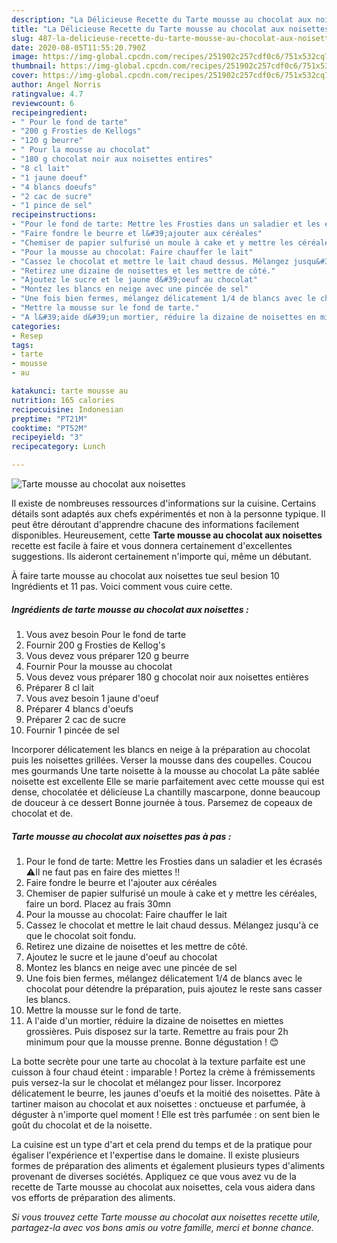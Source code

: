 ```yaml
---
description: "La Délicieuse Recette du Tarte mousse au chocolat aux noisettes"
title: "La Délicieuse Recette du Tarte mousse au chocolat aux noisettes"
slug: 487-la-delicieuse-recette-du-tarte-mousse-au-chocolat-aux-noisettes
date: 2020-08-05T11:55:20.790Z
image: https://img-global.cpcdn.com/recipes/251902c257cdf0c6/751x532cq70/tarte-mousse-au-chocolat-aux-noisettes-photo-principale-de-la-recette.jpg
thumbnail: https://img-global.cpcdn.com/recipes/251902c257cdf0c6/751x532cq70/tarte-mousse-au-chocolat-aux-noisettes-photo-principale-de-la-recette.jpg
cover: https://img-global.cpcdn.com/recipes/251902c257cdf0c6/751x532cq70/tarte-mousse-au-chocolat-aux-noisettes-photo-principale-de-la-recette.jpg
author: Angel Norris
ratingvalue: 4.7
reviewcount: 6
recipeingredient:
- " Pour le fond de tarte"
- "200 g Frosties de Kellogs"
- "120 g beurre"
- " Pour la mousse au chocolat"
- "180 g chocolat noir aux noisettes entires"
- "8 cl lait"
- "1 jaune doeuf"
- "4 blancs doeufs"
- "2 cac de sucre"
- "1 pince de sel"
recipeinstructions:
- "Pour le fond de tarte: Mettre les Frosties dans un saladier et les écrasés ⚠Il ne faut pas en faire des miettes !!"
- "Faire fondre le beurre et l&#39;ajouter aux céréales"
- "Chemiser de papier sulfurisé un moule à cake et y mettre les céréales, faire un bord. Placez au frais 30mn"
- "Pour la mousse au chocolat: Faire chauffer le lait"
- "Cassez le chocolat et mettre le lait chaud dessus. Mélangez jusqu&#39;à ce que le chocolat soit fondu."
- "Retirez une dizaine de noisettes et les mettre de côté."
- "Ajoutez le sucre et le jaune d&#39;oeuf au chocolat"
- "Montez les blancs en neige avec une pincée de sel"
- "Une fois bien fermes, mélangez délicatement 1/4 de blancs avec le chocolat pour détendre la préparation, puis ajoutez le reste sans casser les blancs."
- "Mettre la mousse sur le fond de tarte."
- "A l&#39;aide d&#39;un mortier, réduire la dizaine de noisettes en miettes grossières. Puis disposez sur la tarte. Remettre au frais pour 2h minimum pour que la mousse prenne. Bonne dégustation ! 😊"
categories:
- Resep
tags:
- tarte
- mousse
- au

katakunci: tarte mousse au 
nutrition: 165 calories
recipecuisine: Indonesian
preptime: "PT21M"
cooktime: "PT52M"
recipeyield: "3"
recipecategory: Lunch

---
```



![Tarte mousse au chocolat aux noisettes](https://img-global.cpcdn.com/recipes/251902c257cdf0c6/751x532cq70/tarte-mousse-au-chocolat-aux-noisettes-photo-principale-de-la-recette.jpg)

Il existe de nombreuses ressources d'informations sur la cuisine. Certains détails sont adaptés aux chefs expérimentés et non à la personne typique. Il peut être déroutant d'apprendre chacune des informations facilement disponibles. Heureusement, cette <strong> Tarte mousse au chocolat aux noisettes </strong> recette est facile à faire et vous donnera certainement d'excellentes suggestions. Ils aideront certainement n'importe qui, même un débutant.

<!--inarticleads1-->

À faire tarte mousse au chocolat aux noisettes tue seul besion 10 Ingrédients et 11 pas. Voici comment vous cuire cette.

##### Ingrédients de tarte mousse au chocolat aux noisettes :

1. Vous avez besoin  Pour le fond de tarte
1. Fournir 200 g Frosties de Kellog&#39;s
1. Vous devez vous préparer 120 g beurre
1. Fournir  Pour la mousse au chocolat
1. Vous devez vous préparer 180 g chocolat noir aux noisettes entières
1. Préparer 8 cl lait
1. Vous avez besoin 1 jaune d&#39;oeuf
1. Préparer 4 blancs d&#39;oeufs
1. Préparer 2 cac de sucre
1. Fournir 1 pincée de sel


Incorporer délicatement les blancs en neige à la préparation au chocolat puis les noisettes grillées. Verser la mousse dans des coupelles. Coucou mes gourmands Une tarte noisette à la mousse au chocolat La pâte sablée noisette est excellente Elle se marie parfaitement avec cette mousse qui est dense, chocolatée et délicieuse La chantilly mascarpone, donne beaucoup de douceur à ce dessert Bonne journée à tous. Parsemez de copeaux de chocolat et de. 

<!--inarticleads2-->

##### Tarte mousse au chocolat aux noisettes pas à pas :

1. Pour le fond de tarte: Mettre les Frosties dans un saladier et les écrasés ⚠Il ne faut pas en faire des miettes !!
1. Faire fondre le beurre et l&#39;ajouter aux céréales
1. Chemiser de papier sulfurisé un moule à cake et y mettre les céréales, faire un bord. Placez au frais 30mn
1. Pour la mousse au chocolat: Faire chauffer le lait
1. Cassez le chocolat et mettre le lait chaud dessus. Mélangez jusqu&#39;à ce que le chocolat soit fondu.
1. Retirez une dizaine de noisettes et les mettre de côté.
1. Ajoutez le sucre et le jaune d&#39;oeuf au chocolat
1. Montez les blancs en neige avec une pincée de sel
1. Une fois bien fermes, mélangez délicatement 1/4 de blancs avec le chocolat pour détendre la préparation, puis ajoutez le reste sans casser les blancs.
1. Mettre la mousse sur le fond de tarte.
1. A l&#39;aide d&#39;un mortier, réduire la dizaine de noisettes en miettes grossières. Puis disposez sur la tarte. Remettre au frais pour 2h minimum pour que la mousse prenne. Bonne dégustation ! 😊


La botte secrète pour une tarte au chocolat à la texture parfaite est une cuisson à four chaud éteint : imparable ! Portez la crème à frémissements puis versez-la sur le chocolat et mélangez pour lisser. Incorporez délicatement le beurre, les jaunes d&#39;oeufs et la moitié des noisettes. Pâte à tartiner maison au chocolat et aux noisettes : onctueuse et parfumée, à déguster à n&#39;importe quel moment ! Elle est très parfumée : on sent bien le goût du chocolat et de la noisette. 

<!--inarticleads1-->

<p>
La cuisine est un type d'art et cela prend du temps et de la pratique pour égaliser l'expérience et l'expertise dans le domaine. Il existe plusieurs formes de préparation des aliments et également plusieurs types d'aliments provenant de diverses sociétés. Appliquez ce que vous avez vu de la recette de Tarte mousse au chocolat aux noisettes, cela vous aidera dans vos efforts de préparation des aliments.
</p>

<p>
<i>Si vous trouvez cette Tarte mousse au chocolat aux noisettes recette utile, partagez-la avec vos bons amis ou votre famille, merci et bonne chance.</i>
</p>
